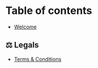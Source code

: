 # Table of contents

- [Welcome](README.md)

## ⚖️ Legals

- [Terms & Conditions](legals/terms-and-conditions.md)
